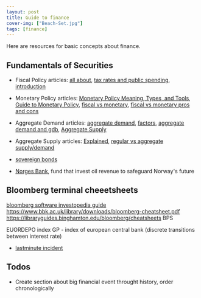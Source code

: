 ```yaml
---
layout: post
title: Guide to finance
cover-img: ["Beach-Set.jpg"]
tags: [finance]
---
```


Here are resources for basic concepts about finance. 

## Fundamentals of Securities

* Fiscal Policy articles: [all about](https://www.investopedia.com/terms/f/fiscalpolicy.asp), [tax rates and public spending](https://www.investopedia.com/insights/what-is-fiscal-policy/), [introduction](https://www.investopedia.com/fiscal-policy-4689796)
* Monetary Policy articles: [Monetary Policy Meaning, Types, and Tools](https://www.investopedia.com/terms/m/monetarypolicy.asp), [Guide to Monetary Policy](https://www.investopedia.com/monetary-policy-4689792), [fiscal vs monetary](https://www.investopedia.com/articles/economics/12/fiscal-or-monetary-policy.asp), [fiscal vs monetary pros and cons](https://www.investopedia.com/articles/investing/050615/fiscal-vs-monetary-policy-pros-cons.asp)
* Aggregate Demand articles: [aggregate demand](https://www.investopedia.com/terms/a/aggregatedemand.asp), [factors](https://www.investopedia.com/ask/answers/031815/what-factors-cause-shifts-aggregate-demand.asp), [aggregate demand and gdb](https://www.investopedia.com/ask/answers/040215/how-are-aggregate-demand-and-gdp-related.asp), [Aggregate Supply](https://www.investopedia.com/terms/a/aggregatesupply.asp)
* Aggregate Supply articles: [Explained](https://www.investopedia.com/terms/a/aggregatesupply.asp), [regular vs aggregate supply/demand](https://www.investopedia.com/ask/answers/032315/whats-difference-between-regular-supply-and-demand-and-aggregate-supply-and-demand.asp)
* [sovereign bonds](https://www.investopedia.com/terms/s/sovereignbond.asp)

* [Norges Bank](https://www.nbim.no/en/the-fund/about-the-fund/), fund that invest oil revenue to safeguard Norway's future

## Bloomberg terminal cheeetsheets

[bloomberg software investopedia guide](https://www.investopedia.com/articles/professionaleducation/11/bloomberg-terminal.asp)
https://www.bbk.ac.uk/library/downloads/bloomberg-cheatsheet.pdf
https://libraryguides.binghamton.edu/bloomberg/cheatsheets
BPS<GO>


EUORDEPO index GP<GO> - index of european central bank (discrete transitions between interest rate)

* [lastminute incident](https://www.theguardian.com/media/2000/sep/11/citynews1)


## Todos

* Create section about big financial event throught history, order chronologically

